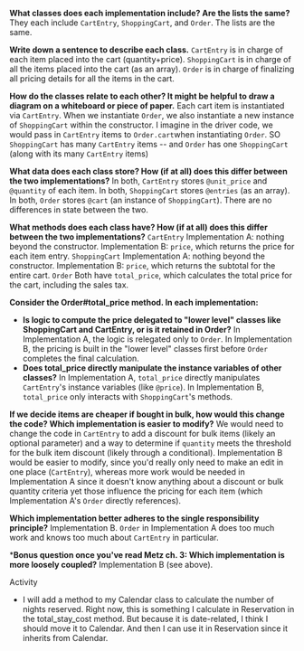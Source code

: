 **What classes does each implementation include? Are the lists the same?**
They each include ```CartEntry```, ```ShoppingCart```, and ```Order```. The lists are the same.

**Write down a sentence to describe each class.**
```CartEntry``` is in charge of each item placed into the cart (quantity+price).
```ShoppingCart``` is in charge of all the items placed into the cart (as an array).
```Order``` is in charge of finalizing all pricing details for all the items in the cart.

**How do the classes relate to each other? It might be helpful to draw a diagram on a whiteboard or piece of paper.**
Each cart item is instantiated via ```CartEntry```. When we instantiate ```Order```, we also instantiate a new instance of ```ShoppingCart``` within the constructor. I imagine in the driver code, we would pass in ```CartEntry``` items to ```Order.cart```when instantiating ```Order```. SO ```ShoppingCart``` has many ```CartEntry``` items -- and ```Order``` has one ```ShoppingCart``` (along with its many ```CartEntry``` items)

**What data does each class store? How (if at all) does this differ between the two implementations?**
In both, ```CartEntry``` stores ```@unit_price``` and ```@quantity``` of each item. In both, ```ShoppingCart``` stores ```@entries``` (as an array). In both, ```Order``` stores ```@cart``` (an instance of ```ShoppingCart```). There are no differences in state between the two.

**What methods does each class have? How (if at all) does this differ between the two implementations?**
```CartEntry```
Implementation A: nothing beyond the constructor.
Implementation B: ```price```, which returns the price for each item entry.
```ShoppingCart```
Implementation A: nothing beyond the constructor.
Implementation B: ```price```, which returns the subtotal for the entire cart.
```Order```
Both have ```total_price```, which calculates the total price for the cart, including the sales tax.

**Consider the Order#total_price method. In each implementation:**
* **Is logic to compute the price delegated to "lower level" classes like ShoppingCart and CartEntry, or is it retained in Order?**
In Implementation A, the logic is relegated only to ```Order```. In Implementation B, the pricing is built in the "lower level" classes first before ```Order``` completes the final calculation.
* **Does total_price directly manipulate the instance variables of other classes?**
In Implementation A, ```total_price``` directly manipulates ```CartEntry```'s instance variables (like ```@price```).
In Implementation B, ```total_price``` only interacts with ```ShoppingCart```'s methods.

**If we decide items are cheaper if bought in bulk, how would this change the code? Which implementation is easier to modify?**
We would need to change the code in ```CartEntry``` to add a discount for bulk items (likely an optional parameter) and a way to determine if ```quantity``` meets the threshold for the bulk item discount (likely through a conditional).  Implementation B would be easier to modify, since you'd really only need to make an edit in one place (```CartEntry```), whereas more work would be needed in Implementation A since it doesn't know anything about a discount or bulk quantity criteria yet those influence the pricing for each item (which Implementation A's ```Order``` directly references).

**Which implementation better adheres to the single responsibility principle?**
Implementation B. ```Order``` in Implementation A does too much work and knows too much about ```CartEntry``` in particular.

***Bonus question once you've read Metz ch. 3: Which implementation is more loosely coupled?**
Implementation B (see above).

Activity
- I will add a method to my Calendar class to calculate the number of nights reserved. Right now, this is something I calculate in Reservation in the total_stay_cost method. But because it is date-related, I think I should move it to Calendar. And then I can use it in Reservation since it inherits from Calendar.
